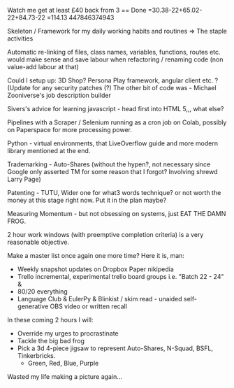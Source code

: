 Watch me get at least £40 back from 3 == Done
=30.38-22+65.02-22+84.73-22
=114.13
447846374943

Skeleton / Framework for my daily working habits and routines
=> The staple activities

Automatic re-linking of files, class names, variables, functions, routes etc. would make sense and save labour when refactoring / renaming code (non value-add labour at that)

Could I setup up:
3D Shop? Persona Play framework, angular client etc. ? (Update for any security patches (?)
The other bit of code was - Michael Zooniverse's job description builder

Sivers's advice for learning javascript - head first into HTML 5,,, what else?

Pipelines with a Scraper / Selenium running as a cron job on Colab, possibly on Paperspace for more processing power.

Python - virtual environments, that LiveOverflow guide and more modern library mentioned at the end.

Trademarking - Auto-Shares (without the hypen?, not necessary since Google only asserted TM for some reason that I forgot? Involving shrewd Larry Page)

Patenting - TUTU, Wider one for what3 words technique? or not worth the money at this stage right now. Put it in the plan maybe?

Measuring Momentum - but not obsessing on systems, just EAT THE DAMN FROG.

2 hour work windows (with preemptive completion criteria) is a very reasonable objective.

Make a master list once again one more time? Here it is, man:
- Weekly snapshot updates on Dropbox Paper nikipedia
- Trello incremental, experimental trello board groups i.e. "Batch 22 - 24" &  
- 80/20 everything
- Language Club & EulerPy & Blinkist / skim read - unaided self-generative OBS video or written recall 

In these coming 2 hours I will:
- Override my urges to procrastinate
- Tackle the big bad frog
- Pick a 3d 4-piece jigsaw to represent Auto-Shares, N-Squad, BSFL, Tinkerbricks.
	- Green, Red, Blue, Purple

Wasted my life making a picture again...


